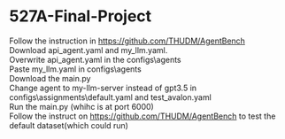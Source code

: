 # 527A-Final-Project
Follow the instruction in https://github.com/THUDM/AgentBench  <br>
Download api_agent.yaml and my_llm.yaml.   <br>
Overwrite api_agent.yaml in the configs\agents   <br>
Paste my_llm.yaml in configs\agents   <br>
Download the main.py   <br>
Change agent to my-llm-server instead of gpt3.5 in configs\assignments\default.yaml and test_avalon.yaml   <br>
Run the main.py (whihc is at port 6000)   <br>
Follow the instruct on https://github.com/THUDM/AgentBench to test the default dataset(which could run)   <br>
